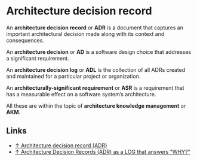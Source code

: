 # Architecture decision record

An **architecture decision record** or **ADR** is a document that captures an important architectural decision made along with its context and consequences.

An **architecture decision** or **AD** is a software design choice that addresses a significant requirement.

An **architecture decision log** or **ADL** is the collection of all ADRs created and maintained for a particular project or organization.

An **architecturally-significant requirement** or **ASR** is a requirement that has a measurable effect on a software system’s architecture.

All these are within the topic of **architecture knowledge management** or **AKM**.

## Links

- [↑ Architecture decision record (ADR)](https://github.com/joelparkerhenderson/architecture-decision-record)
- [↑ Architecture Decision Records (ADR) as a LOG that answers "WHY?"](https://www.youtube.com/watch?v=6H6zfCNeqek)
